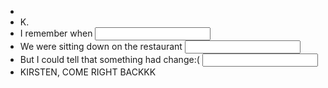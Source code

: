 - <string>
- K.
- I remember when <input>
- We were sitting down on the restaurant <input>
- But I could tell that something had change:( <input>
- KIRSTEN, COME RIGHT BACKKK
  

<!---
arniepogi/arniepogi is a ✨ special ✨ repository because its `README.md` (this file) appears on your GitHub profile.
You can click the Preview link to take a look at your changes.
--->
